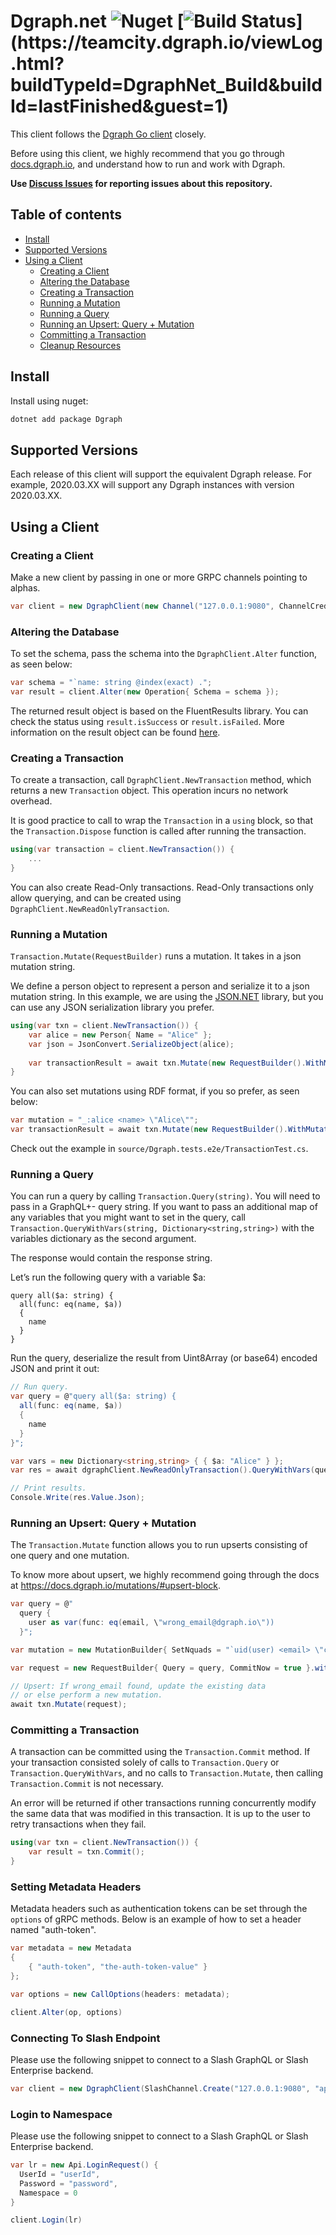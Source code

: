 # Dgraph.net ![Nuget](https://img.shields.io/nuget/v/dgraph) [![Build Status](https://teamcity.dgraph.io/guestAuth/app/rest/builds/buildType:(id:DgraphNet_Build)/statusIcon.svg)](https://teamcity.dgraph.io/viewLog.html?buildTypeId=DgraphNet_Build&buildId=lastFinished&guest=1)

This client follows the [Dgraph Go client][goclient] closely.

[goclient]: https://github.com/dgraph-io/dgo

Before using this client, we highly recommend that you go through [docs.dgraph.io],
and understand how to run and work with Dgraph.

**Use [Discuss Issues](https://discuss.dgraph.io/tags/c/issues/35/dgraphnet) for reporting issues about this repository.**

[docs.dgraph.io]:https://docs.dgraph.io

## Table of contents

  - [Install](#install)
  - [Supported Versions](#supported-versions)
  - [Using a Client](#using-a-client)
    - [Creating a Client](#creating-a-client)
    - [Altering the Database](#altering-the-database)
    - [Creating a Transaction](#creating-a-transaction)
    - [Running a Mutation](#running-a-mutation)
    - [Running a Query](#running-a-query)
    - [Running an Upsert: Query + Mutation](#running-an-upsert-query--mutation)
    - [Committing a Transaction](#committing-a-transaction)
    - [Cleanup Resources](#cleanup-resources)

## Install

Install using nuget:

```sh
dotnet add package Dgraph
```

## Supported Versions

Each release of this client will support the equivalent Dgraph release. For example, 2020.03.XX will support any Dgraph instances with version 2020.03.XX. 


## Using a Client

### Creating a Client

Make a new client by passing in one or more GRPC channels pointing to alphas.

```c#
var client = new DgraphClient(new Channel("127.0.0.1:9080", ChannelCredentials.Insecure));
```


### Altering the Database

To set the schema, pass the schema into the `DgraphClient.Alter` function, as seen below:

```c#
var schema = "`name: string @index(exact) .";
var result = client.Alter(new Operation{ Schema = schema });
```

The returned result object is based on the FluentResults library. You can check the status using `result.isSuccess` or `result.isFailed`. More information on the result object can be found [here](https://github.com/altmann/FluentResults).


### Creating a Transaction

To create a transaction, call `DgraphClient.NewTransaction` method, which returns a
new `Transaction` object. This operation incurs no network overhead.

It is good practice to call to wrap the `Transaction` in a `using` block, so that the `Transaction.Dispose` function is called after running
the transaction. 

```c#
using(var transaction = client.NewTransaction()) {
    ...
}
```

You can also create Read-Only transactions. Read-Only transactions only allow querying, and can be created using `DgraphClient.NewReadOnlyTransaction`.


### Running a Mutation

`Transaction.Mutate(RequestBuilder)` runs a mutation. It takes in a json mutation string.

We define a person object to represent a person and serialize it to a json mutation string. In this example, we are using the [JSON.NET](https://www.newtonsoft.com/json) library, but you can use any JSON serialization library you prefer.

```c#
using(var txn = client.NewTransaction()) {
    var alice = new Person{ Name = "Alice" };
    var json = JsonConvert.SerializeObject(alice);
    
    var transactionResult = await txn.Mutate(new RequestBuilder().WithMutations(new MutationBuilder{ SetJson = json }));
}
```

You can also set mutations using RDF format, if you so prefer, as seen below:

```c#
var mutation = "_:alice <name> \"Alice\"";
var transactionResult = await txn.Mutate(new RequestBuilder().WithMutations(new MutationBuilder{ SetNquads = mutation }));
```

Check out the example in `source/Dgraph.tests.e2e/TransactionTest.cs`.

### Running a Query

You can run a query by calling `Transaction.Query(string)`. You will need to pass in a
GraphQL+- query string. If you want to pass an additional map of any variables that
you might want to set in the query, call `Transaction.QueryWithVars(string, Dictionary<string,string>)` with
the variables dictionary as the second argument.

The response would contain the response string.

Let’s run the following query with a variable $a:

```console
query all($a: string) {
  all(func: eq(name, $a))
  {
    name
  }
}
```

Run the query, deserialize the result from Uint8Array (or base64) encoded JSON and
print it out:

```c#
// Run query.
var query = @"query all($a: string) {
  all(func: eq(name, $a))
  {
    name
  }
}";

var vars = new Dictionary<string,string> { { $a: "Alice" } };
var res = await dgraphClient.NewReadOnlyTransaction().QueryWithVars(query, vars);

// Print results.
Console.Write(res.Value.Json);
```

### Running an Upsert: Query + Mutation

The `Transaction.Mutate` function allows you to run upserts consisting of one query and one mutation. 

To know more about upsert, we highly recommend going through the docs at https://docs.dgraph.io/mutations/#upsert-block.

```c#
var query = @"
  query {
    user as var(func: eq(email, \"wrong_email@dgraph.io\"))
  }";

var mutation = new MutationBuilder{ SetNquads = "`uid(user) <email> \"correct_email@dgraph.io\" ." };

var request = new RequestBuilder{ Query = query, CommitNow = true }.withMutation(mutation);

// Upsert: If wrong_email found, update the existing data
// or else perform a new mutation.
await txn.Mutate(request);
```

### Committing a Transaction

A transaction can be committed using the `Transaction.Commit` method. If your transaction
consisted solely of calls to `Transaction.Query` or `Transaction.QueryWithVars`, and no calls to
`Transaction.Mutate`, then calling `Transaction.Commit` is not necessary.

An error will be returned if other transactions running concurrently modify the same
data that was modified in this transaction. It is up to the user to retry
transactions when they fail.

```c#
using(var txn = client.NewTransaction()) {
    var result = txn.Commit();
}
```


### Setting Metadata Headers

Metadata headers such as authentication tokens can be set through the `options` of gRPC methods. Below is an example of how to set a header named "auth-token".

```c#
var metadata = new Metadata
{
    { "auth-token", "the-auth-token-value" }
};

var options = new CallOptions(headers: metadata);

client.Alter(op, options)
```

### Connecting To Slash Endpoint

Please use the following snippet to connect to a Slash GraphQL or Slash Enterprise backend.


```c#
var client = new DgraphClient(SlashChannel.Create("127.0.0.1:9080", "api-key-here"));
```


### Login to Namespace

Please use the following snippet to connect to a Slash GraphQL or Slash Enterprise backend.


```c#
var lr = new Api.LoginRequest() {
  UserId = "userId",
  Password = "password",
  Namespace = 0
}

client.Login(lr)
```
